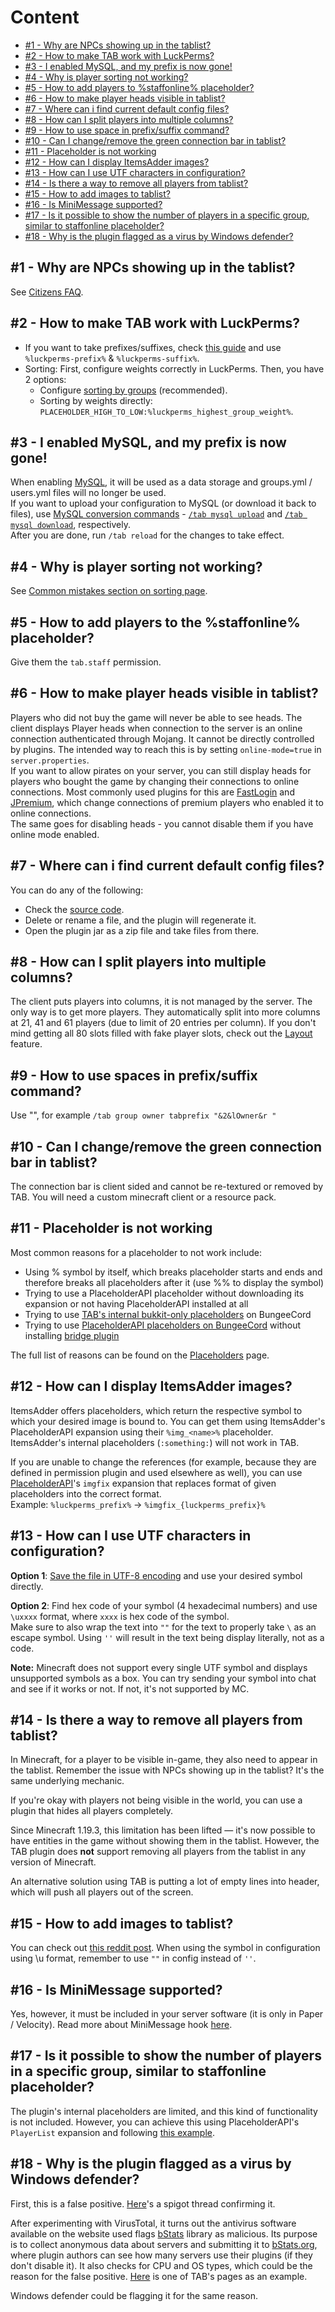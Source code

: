 # Content
* [#1 - Why are NPCs showing up in the tablist?](#1---why-are-npcs-showing-up-in-the-tablist)
* [#2 - How to make TAB work with LuckPerms?](#2---how-to-make-tab-work-with-luckperms)
* [#3 - I enabled MySQL, and my prefix is now gone!](#3---i-enabled-mysql-and-my-prefix-is-now-gone)
* [#4 - Why is player sorting not working?](#4---why-is-player-sorting-not-working)
* [#5 - How to add players to %staffonline% placeholder?](#5---how-to-add-players-to-the-staffonline-placeholder)
* [#6 - How to make player heads visible in tablist?](#6---how-to-make-player-heads-visible-in-tablist)
* [#7 - Where can i find current default config files?](#7---where-can-i-find-current-default-config-files)
* [#8 - How can I split players into multiple columns?](#8---how-can-i-split-players-into-multiple-columns)
* [#9 - How to use space in prefix/suffix command?](#9---how-to-use-spaces-in-prefixsuffix-command)
* [#10 - Can I change/remove the green connection bar in tablist?](#10---can-i-changeremove-the-green-connection-bar-in-tablist)
* [#11 - Placeholder is not working](#11---placeholder-is-not-working)
* [#12 - How can I display ItemsAdder images?](#12---how-can-i-display-itemsadder-images)
* [#13 - How can I use UTF characters in configuration?](#13---how-can-i-use-utf-characters-in-configuration)
* [#14 - Is there a way to remove all players from tablist?](#14---is-there-a-way-to-remove-all-players-from-tablist)
* [#15 - How to add images to tablist?](#15---how-to-add-images-to-tablist)
* [#16 - Is MiniMessage supported?](#16---is-minimessage-supported)
* [#17 - Is it possible to show the number of players in a specific group, similar to staffonline placeholder?](#17---is-it-possible-to-show-the-number-of-players-in-a-specific-group-similar-to-staffonline-placeholder)
* [#18 - Why is the plugin flagged as a virus by Windows defender?](#18---why-is-the-plugin-flagged-as-a-virus-by-windows-defender)

## #1 - Why are NPCs showing up in the tablist?
See [Citizens FAQ](https://wiki.citizensnpcs.co/Frequently_Asked_Questions#Why_are_NPCs_showing_up_in_the_tablist.3F).

## #2 - How to make TAB work with LuckPerms?
* If you want to take prefixes/suffixes, check [this guide](https://github.com/NEZNAMY/TAB/wiki/Mini-guides-collection#taking-prefixessuffixes-from-permission-plugin) and use `%luckperms-prefix%` & `%luckperms-suffix%`.
* Sorting:
  First, configure weights correctly in LuckPerms. Then, you have 2 options:
  * Configure [sorting by groups](https://github.com/NEZNAMY/TAB/wiki/Feature-guide:-Sorting-players-in-tablist#groups) (recommended).
  * Sorting by weights directly: `PLACEHOLDER_HIGH_TO_LOW:%luckperms_highest_group_weight%`.

## #3 - I enabled MySQL, and my prefix is now gone!
When enabling [MySQL](https://github.com/NEZNAMY/TAB/wiki/MySQL), it will be used as a data storage and groups.yml / users.yml files will no longer be used.  
If you want to upload your configuration to MySQL (or download it back to files), use [MySQL conversion commands](https://github.com/NEZNAMY/TAB/wiki/MySQL#data-conversion) - [`/tab mysql upload`](https://github.com/NEZNAMY/TAB/wiki/MySQL#uploading-from-files-to-mysql) and [`/tab mysql download`](https://github.com/NEZNAMY/TAB/wiki/MySQL#downloading-from-mysql-to-files), respectively.  
After you are done, run `/tab reload` for the changes to take effect.

## #4 - Why is player sorting not working?
See [Common mistakes section on sorting page](https://github.com/NEZNAMY/TAB/wiki/Feature-guide:-Sorting-players-in-tablist#common-mistakes).

## #5 - How to add players to the %staffonline% placeholder?
Give them the `tab.staff` permission.

## #6 - How to make player heads visible in tablist?
Players who did not buy the game will never be able to see heads.
The client displays Player heads when connection to the server is an online connection authenticated through Mojang.
It cannot be directly controlled by plugins.
The intended way to reach this is by setting `online-mode=true` in `server.properties`.  
If you want to allow pirates on your server,
you can still display heads for players who bought the game by changing their connections to online connections.
Most commonly used plugins for this are [FastLogin](https://www.spigotmc.org/resources/14153/) and [JPremium](https://www.spigotmc.org/resources/27766/),
which change connections of premium players who enabled it to online connections.  
The same goes for disabling heads - you cannot disable them if you have online mode enabled.

## #7 - Where can i find current default config files?
You can do any of the following:
* Check the [source code](https://github.com/NEZNAMY/TAB/tree/master/shared/src/main/resources/config).
* Delete or rename a file, and the plugin will regenerate it.
* Open the plugin jar as a zip file and take files from there.

## #8 - How can I split players into multiple columns?
The client puts players into columns, it is not managed by the server.
The only way is to get more players.
They automatically split into more columns at 21, 41 and 61 players (due to limit of 20 entries per column).
If you don't mind getting all 80 slots filled with fake player slots,
check out the [Layout](https://github.com/NEZNAMY/TAB/wiki/Feature-guide:-Layout) feature.

## #9 - How to use spaces in prefix/suffix command?
Use "", for example `/tab group owner tabprefix "&2&lOwner&r "`

## #10 - Can I change/remove the green connection bar in tablist?
The connection bar is client sided and cannot be re-textured or removed by TAB.
You will need a custom minecraft client or a resource pack.

## #11 - Placeholder is not working
Most common reasons for a placeholder to not work include:
* Using % symbol by itself, which breaks placeholder starts and ends and therefore breaks all placeholders after it (use %% to display the symbol)
* Trying to use a PlaceholderAPI placeholder without downloading its expansion or not having PlaceholderAPI installed at all
* Trying to use [TAB's internal bukkit-only placeholders](https://github.com/NEZNAMY/TAB/wiki/Placeholders#bukkit-only) on BungeeCord
* Trying to use [PlaceholderAPI placeholders on BungeeCord](https://github.com/NEZNAMY/TAB/wiki/How-to-set-up-PlaceholderAPI-support-on-bungeecord) without installing [bridge plugin](https://github.com/NEZNAMY/TAB/wiki/TAB-Bridge)

The full list of reasons can be found on the [Placeholders](https://github.com/NEZNAMY/TAB/wiki/Placeholders#placeholder-is-not-working) page.

## #12 - How can I display ItemsAdder images?
ItemsAdder offers placeholders, which return the respective symbol to which your desired image is bound to. You can get them using ItemsAdder's PlaceholderAPI expansion using their `%img_<name>%` placeholder. ItemsAdder's internal placeholders (`:something:`) will not work in TAB.

If you are unable to change the references
(for example, because they are defined in permission plugin and used elsewhere as well),
you can use [PlaceholderAPI](https://github.com/NEZNAMY/TAB/wiki/Quick-PlaceholderAPI-startup-guide)'s `imgfix` expansion
that replaces format of given placeholders into the correct format.  
Example: `%luckperms_prefix%` -> `%imgfix_{luckperms_prefix}%`

## #13 - How can I use UTF characters in configuration?
**Option 1**: [Save the file in UTF-8 encoding](https://github.com/NEZNAMY/TAB/wiki/How-to-save-the-config-in-UTF8-encoding) and use your desired symbol directly.

**Option 2**:  Find hex code of your symbol (4 hexadecimal numbers) and use `\uxxxx` format,
where `xxxx` is hex code of the symbol.  
Make sure to also wrap the text into `""` for the text to properly take `\` as an escape symbol.
Using `''` will result in the text being display literally, not as a code.

**Note:** Minecraft does not support every single UTF symbol and displays unsupported symbols as a box. You can try sending your symbol into chat and see if it works or not. If not, it's not supported by MC.

## #14 - Is there a way to remove all players from tablist?
In Minecraft, for a player to be visible in-game, they also need to appear in the tablist.
Remember the issue with NPCs showing up in the tablist? It's the same underlying mechanic.

If you're okay with players not being visible in the world, you can use a plugin that hides all players completely.

Since Minecraft 1.19.3, this limitation has been lifted — it's now possible to have entities in the game without showing them in the tablist.
However, the TAB plugin does **not** support removing all players from the tablist in any version of Minecraft.

An alternative solution using TAB is putting a lot of empty lines into header,
which will push all players out of the screen.

## #15 - How to add images to tablist?
You can check out [this reddit post](https://www.reddit.com/r/admincraft/comments/llrgty/comment/gnswdcz/?utm_source=share&utm_medium=web2x&context=3).
When using the symbol in configuration using \u format, remember to use `""` in config instead of `''`.

## #16 - Is MiniMessage supported?
Yes, however, it must be included in your server software (it is only in Paper / Velocity). Read more about MiniMessage hook [here](https://github.com/NEZNAMY/TAB/wiki/How-to-use-Minecraft-components#minimessage).

## #17 - Is it possible to show the number of players in a specific group, similar to staffonline placeholder?
The plugin's internal placeholders are limited, and this kind of functionality is not included.
However,
you can achieve this using PlaceholderAPI's `PlayerList` expansion
and following [this example](https://github.com/Tanguygab/PlayerList-PlaceholderAPI-Expansion/wiki#list-of-players-in-group).

## #18 - Why is the plugin flagged as a virus by Windows defender?
First, this is a false positive.
[Here](https://www.spigotmc.org/threads/windows-defender-false-positives.639507/)'s a spigot thread confirming it.

After experimenting with VirusTotal,
it turns out the antivirus software available on the website used flags [bStats](https://github.com/Bastian/bStats) library as malicious.
Its purpose is to collect anonymous data about servers and submitting it to [bStats.org](https://bstats.org/),
where plugin authors can see how many servers use their plugins (if they don't disable it).
It also checks for CPU and OS types, which could be the reason for the false positive.
[Here](https://bstats.org/plugin/bukkit/TAB%20Reborn/5304) is one of TAB's pages as an example.

Windows defender could be flagging it for the same reason.